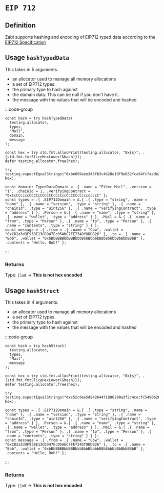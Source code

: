 # `EIP 712`

## Definition

Zabi supports hashing and encoding of EIP712 typed data according to the [EIP712 Specification](https://eips.ethereum.org/EIPS/eip-712)

## Usage `hashTypedData`

This takes in 5 arguments.

- an allocator used to manage all memory allocations
- a set of EIP712 types.
- the primary type to hash against
- the domain data. This can be null if you don't have it.
- the message with the values that will be encoded and hashed

:::code-group

```zig [hash_typed_data.zig]
const hash = try hashTypedData(
  testing.allocator, 
  types, 
  "Mail", 
  domain, 
  message
);

const hex = try std.fmt.allocPrint(testing.allocator, "0x{s}", .{std.fmt.fmtSliceHexLower(&hash)});
defer testing.allocator.free(hex);

try testing.expectEqualStrings("0xbe609aee343fb3c4b28e1df9e632fca64fcfaede20f02e86244efddf30957bd2", hex);
```

```zig [data.zig]
const domain: TypedDataDomain = .{ .name = "Ether Mail", .version = "1", .chainId = 1, .verifyingContract = "0xCcCCccccCCCCcCCCCCCcCcCccCcCCCcCcccccccC" };
const types = .{ .EIP712Domain = &.{ .{ .type = "string", .name = "name" }, .{ .name = "version", .type = "string" }, .{ .name = "chainId", .type = "uint256" }, .{ .name = "verifyingContract", .type = "address" } }, .Person = &.{ .{ .name = "name", .type = "string" }, .{ .name = "wallet", .type = "address" } }, .Mail = &.{ .{ .name = "from", .type = "Person" }, .{ .name = "to", .type = "Person" }, .{ .name = "contents", .type = "string" } } };
const message = .{ .from = .{ .name = "Cow", .wallet = "0xCD2a3d9F938E13CD947Ec05AbC7FE734Df8DD826" }, .to = .{ .name = "Bob", .wallet = "0xbBbBBBBbbBBBbbbBbbBbbbbBBbBbbbbBbBbbBBbB" }, .contents = "Hello, Bob!" };
```

:::

### Returns

Type: `[]u8` -> **This is not hex encoded**

## Usage `hashStruct`

This takes in 4 arguments.

- an allocator used to manage all memory allocations
- a set of EIP712 types.
- the primary type to hash against
- the message with the values that will be encoded and hashed

:::code-group

```zig [hash_typed_data.zig]
const hash = try hashStruct(
  testing.allocator, 
  types, 
  "Mail", 
  message
);

const hex = try std.fmt.allocPrint(testing.allocator, "0x{s}", .{std.fmt.fmtSliceHexLower(&hash)});
defer testing.allocator.free(hex);

try testing.expectEqualStrings("0xc52c0ee5d84264471806290a3f2c4cecfc5490626bf912d01f240d7a274b371e", hex);
```

```zig [data.zig]
const types = .{ .EIP712Domain = &.{ .{ .type = "string", .name = "name" }, .{ .name = "version", .type = "string" }, .{ .name = "chainId", .type = "uint256" }, .{ .name = "verifyingContract", .type = "address" } }, .Person = &.{ .{ .name = "name", .type = "string" }, .{ .name = "wallet", .type = "address" } }, .Mail = &.{ .{ .name = "from", .type = "Person" }, .{ .name = "to", .type = "Person" }, .{ .name = "contents", .type = "string" } } };
const message = .{ .from = .{ .name = "Cow", .wallet = "0xCD2a3d9F938E13CD947Ec05AbC7FE734Df8DD826" }, .to = .{ .name = "Bob", .wallet = "0xbBbBBBBbbBBBbbbBbbBbbbbBBbBbbbbBbBbbBBbB" }, .contents = "Hello, Bob!" };
```

:::

### Returns

Type: `[]u8` -> **This is not hex encoded**
